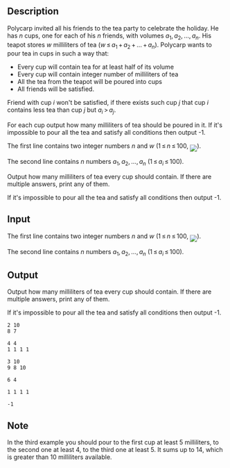 ## Description

<div><p>Polycarp invited all his friends to the tea party to celebrate the holiday. He has <span class="tex-span"><i>n</i></span> cups, one for each of his <span class="tex-span"><i>n</i></span> friends, with volumes <span class="tex-span"><i>a</i><sub class="lower-index">1</sub>, <i>a</i><sub class="lower-index">2</sub>, ..., <i>a</i><sub class="lower-index"><i>n</i></sub></span>. His teapot stores <span class="tex-span"><i>w</i></span> milliliters of tea (<span class="tex-span"><i>w</i> ≤ <i>a</i><sub class="lower-index">1</sub> + <i>a</i><sub class="lower-index">2</sub> + ... + <i>a</i><sub class="lower-index"><i>n</i></sub></span>). Polycarp wants to pour tea in cups in such a way that:</p><ul> <li> Every cup will contain tea for at least half of its volume </li><li> Every cup will contain integer number of milliliters of tea </li><li> All the tea from the teapot will be poured into cups </li><li> All friends will be <span class="tex-font-style-it">satisfied</span>. </li></ul><p>Friend with cup <span class="tex-span"><i>i</i></span> won't be <span class="tex-font-style-it">satisfied</span>, if there exists such cup <span class="tex-span"><i>j</i></span> that cup <span class="tex-span"><i>i</i></span> contains less tea than cup <span class="tex-span"><i>j</i></span> but <span class="tex-span"><i>a</i><sub class="lower-index"><i>i</i></sub> &gt; <i>a</i><sub class="lower-index"><i>j</i></sub></span>.</p><p>For each cup output how many milliliters of tea should be poured in it. If it's impossible to pour all the tea and satisfy all conditions then output <span class="tex-font-style-tt">-1</span>.</p></div><div class="input-specification"><p>The first line contains two integer numbers <span class="tex-span"><i>n</i></span> and <span class="tex-span"><i>w</i></span> (<span class="tex-span">1 ≤ <i>n</i> ≤ 100</span>, <img align="middle" class="tex-formula" src="file://s8nKQ6tX.png" style="max-width: 100.0%;max-height: 100.0%;">).</p><p>The second line contains <span class="tex-span"><i>n</i></span> numbers <span class="tex-span"><i>a</i><sub class="lower-index">1</sub>, <i>a</i><sub class="lower-index">2</sub>, ..., <i>a</i><sub class="lower-index"><i>n</i></sub></span> (<span class="tex-span">1 ≤ <i>a</i><sub class="lower-index"><i>i</i></sub> ≤ 100</span>).</p></div><div class="output-specification"><p>Output how many milliliters of tea every cup should contain. If there are multiple answers, print any of them.</p><p>If it's impossible to pour all the tea and satisfy all conditions then output <span class="tex-font-style-tt">-1</span>.</p></div>

## Input

<p>The first line contains two integer numbers <span class="tex-span"><i>n</i></span> and <span class="tex-span"><i>w</i></span> (<span class="tex-span">1 ≤ <i>n</i> ≤ 100</span>, <img align="middle" class="tex-formula" src="file://s8nKQ6tX.png" style="max-width: 100.0%;max-height: 100.0%;">).</p><p>The second line contains <span class="tex-span"><i>n</i></span> numbers <span class="tex-span"><i>a</i><sub class="lower-index">1</sub>, <i>a</i><sub class="lower-index">2</sub>, ..., <i>a</i><sub class="lower-index"><i>n</i></sub></span> (<span class="tex-span">1 ≤ <i>a</i><sub class="lower-index"><i>i</i></sub> ≤ 100</span>).</p>

## Output

<p>Output how many milliliters of tea every cup should contain. If there are multiple answers, print any of them.</p><p>If it's impossible to pour all the tea and satisfy all conditions then output <span class="tex-font-style-tt">-1</span>.</p>





```input1
2 10
8 7

```




```input2
4 4
1 1 1 1

```




```input3
3 10
9 8 10

```




```output1
6 4 

```




```output2
1 1 1 1 

```




```output3
-1

```



## Note

<p>In the third example you should pour to the first cup at least 5 milliliters, to the second one at least 4, to the third one at least 5. It sums up to 14, which is greater than 10 milliliters available.</p>
